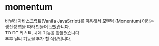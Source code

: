 # momentum
 바닐라 자바스크립트(Vanilla JavaScript)를 이용해서 모멘텀 (Momentum) 이라는 생산성 앱을 따라 만들어 보았습니다.    
 TO DO 리스트, 시계 기능을 만들었습니다.    
 추후 날씨 기능을 추가 할 예정입니다.
